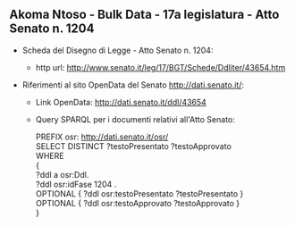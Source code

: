## Akoma Ntoso - Bulk Data - 17a legislatura - Atto Senato n. 1204 ##

* Scheda del Disegno di Legge - Atto Senato n. 1204:
	* http url: http://www.senato.it/leg/17/BGT/Schede/Ddliter/43654.htm

* Riferimenti al sito OpenData del Senato http://dati.senato.it/:
	* Link OpenData: http://dati.senato.it/ddl/43654
	* Query SPARQL per i documenti relativi all'Atto Senato:

        PREFIX osr: <http://dati.senato.it/osr/>  
		SELECT DISTINCT ?testoPresentato ?testoApprovato  
		WHERE  
		{  
		    ?ddl a osr:Ddl.  
		    ?ddl osr:idFase 1204 .  
		    OPTIONAL { ?ddl osr:testoPresentato ?testoPresentato }  
		    OPTIONAL { ?ddl osr:testoApprovato ?testoApprovato }  
		}
		